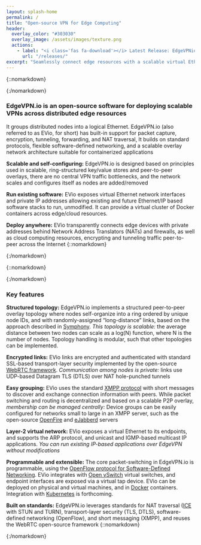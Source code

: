 ```yaml
---
layout: splash-home
permalink: /
title: "Open-source VPN for Edge Computing"
header:
  overlay_color: "#303030"
  overlay_image: /assets/images/texture.png
  actions:
    - label: "<i class='fas fa-download'></i> Latest Release: EdgeVPNio 20.7.2, July 2020"
      url: "/releases/"
excerpt: "Seamlessly connect edge resources with a scalable virtual Ethernet"
---
```


{::nomarkdown}<div class="background-white"><div class="center">{:/nomarkdown}
### <i class="fas fa-cubes"></i> EdgeVPN.io is an open-source software for deploying scalable VPNs across distributed edge resources 

It groups distributed nodes into a logical Ethernet. EdgeVPN.io (also referred to as EVio, for short) has built-in support for packet capture, encryption, tunneling, forwarding, and NAT traversal, It builds on standard protocols, flexible software-defined networking, and a scalable overlay network architecture suitable for containerized applications



**Scalable and self-configuring:** EdgeVPN.io is designed based on principles used in scalable, ring-structured key/value stores and peer-to-peer overlays, there are no central VPN traffic bottlenecks, and the network scales and configures itself as nodes are added/removed


**Run existing software:** EVio exposes virtual Ethernet network interfaces and private IP addresses allowing existing and future Ethernet/IP based software stacks to run, unmodified. It can provide a virtual cluster of Docker containers across edge/cloud resources. 


**Deploy anywhere:** EVio transparently connects edge devices with private addresses behind Network Address Translators (NATs) and firewalls, as well as cloud computing resources, encrypting and tunneling traffic peer-to-peer across the Internet
{::nomarkdown}</div></div>{:/nomarkdown}


{::nomarkdown}<div class="background-grey"><div class="center">{:/nomarkdown}
### <i class="fas fa-cubes"></i> Key features

**Structured topology:** 
EdgeVPN.io implements a structured peer-to-peer overlay topology where nodes self-organize into a ring ordered by unique node IDs, and with randomly-assigned “long-distance” links, based on the approach described in [Symphony](http://infolab.stanford.edu/~bawa/Pub/symphony.pdf). *This topology is scalable:* the average distance between two nodes can scale as a log(N) function, where N is the number of nodes. Topology handling is modular, such that other topologies can be implemented.

**Encrypted links:**
EVio links are encrypted and authenticated with standard SSL-based transport-layer security implemented by the open-source [WebRTC framework](https://webrtc.org/). *Communication among nodes is private:* links use UDP-based Datagram TLS (DTLS) over NAT hole-punched tunnels

**Easy grouping:**
EVio uses the standard [XMPP protocol](https://xmpp.org/) with short messages to discover and exchange connection information with peers. While packet switching and routing is decentralized and based on a scalable P2P overlay, *membership can be managed centrally:*  Device groups can be easily configured for networks small to large in an XMPP server, such as the open-source [OpenFire](https://www.igniterealtime.org/projects/openfire/) and [eJabberd](https://www.ejabberd.im/) servers

**Layer-2 virtual network:**
EVio exposes a virtual Ethernet to its endpoints, and supports the ARP protocol, and unicast and IGMP-based multicast IP applications. *You can run existing IP-based applications over EdgeVPN without modifications*

**Programmable and extensible:**
The core packet-switching in EdgeVPN.io is programmable, using the [OpenFlow protocol for Software-Defined Networking](https://www.opennetworking.org/). EVio integrates with [Open vSwitch](https://www.openvswitch.org/) virtual switches, and endpoint interfaces are exposed via a virtual tap device. EVio can be deployed on physical and virtual machines, and in [Docker](https://www.docker.com/) containers. Integration with [Kubernetes](https://kubernetes.io) is forthcoming.

**Built on standards:**
EdgeVPN.io leverages standards for NAT traversal ([ICE](https://tools.ietf.org/html/rfc5245) with STUN and TURN), transport-layer security (TLS, DTLS), software-defined networking (OpenFlow), and short messaging (XMPP), and reuses the WebRTC open-source framework 
{::nomarkdown}</div></div>{:/nomarkdown}
